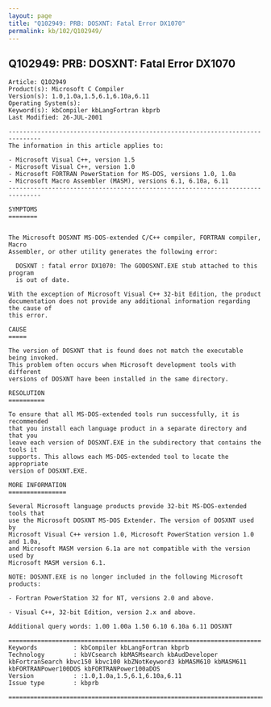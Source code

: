 ```yaml
---
layout: page
title: "Q102949: PRB: DOSXNT: Fatal Error DX1070"
permalink: kb/102/Q102949/
---
```


## Q102949: PRB: DOSXNT: Fatal Error DX1070

	Article: Q102949
	Product(s): Microsoft C Compiler
	Version(s): 1.0,1.0a,1.5,6.1,6.10a,6.11
	Operating System(s): 
	Keyword(s): kbCompiler kbLangFortran kbprb
	Last Modified: 26-JUL-2001
	
	-------------------------------------------------------------------------------
	The information in this article applies to:
	
	- Microsoft Visual C++, version 1.5 
	- Microsoft Visual C++, version 1.0 
	- Microsoft FORTRAN PowerStation for MS-DOS, versions 1.0, 1.0a 
	- Microsoft Macro Assembler (MASM), versions 6.1, 6.10a, 6.11 
	-------------------------------------------------------------------------------
	
	SYMPTOMS
	========
	
	
	The Microsoft DOSXNT MS-DOS-extended C/C++ compiler, FORTRAN compiler, Macro
	Assembler, or other utility generates the following error:
	
	  DOSXNT : fatal error DX1070: The GODOSXNT.EXE stub attached to this program
	  is out of date.
	
	With the exception of Microsoft Visual C++ 32-bit Edition, the product
	documentation does not provide any additional information regarding the cause of
	this error.
	
	CAUSE
	=====
	
	The version of DOSXNT that is found does not match the executable being invoked.
	This problem often occurs when Microsoft development tools with different
	versions of DOSXNT have been installed in the same directory.
	
	RESOLUTION
	==========
	
	To ensure that all MS-DOS-extended tools run successfully, it is recommended
	that you install each language product in a separate directory and that you
	leave each version of DOSXNT.EXE in the subdirectory that contains the tools it
	supports. This allows each MS-DOS-extended tool to locate the appropriate
	version of DOSXNT.EXE.
	
	MORE INFORMATION
	================
	
	Several Microsoft language products provide 32-bit MS-DOS-extended tools that
	use the Microsoft DOSXNT MS-DOS Extender. The version of DOSXNT used by
	Microsoft Visual C++ version 1.0, Microsoft PowerStation version 1.0 and 1.0a,
	and Microsoft MASM version 6.1a are not compatible with the version used by
	Microsoft MASM version 6.1.
	
	NOTE: DOSXNT.EXE is no longer included in the following Microsoft products:
	
	- Fortran PowerStation 32 for NT, versions 2.0 and above.
	
	- Visual C++, 32-bit Edition, version 2.x and above.
	
	Additional query words: 1.00 1.00a 1.50 6.10 6.10a 6.11 DOSXNT
	
	======================================================================
	Keywords          : kbCompiler kbLangFortran kbprb 
	Technology        : kbVCsearch kbMASMsearch kbAudDeveloper kbFortranSearch kbvc150 kbvc100 kbZNotKeyword3 kbMASM610 kbMASM611 kbFORTRANPower100DOS kbFORTRANPower100aDOS
	Version           : :1.0,1.0a,1.5,6.1,6.10a,6.11
	Issue type        : kbprb
	
	=============================================================================
	

